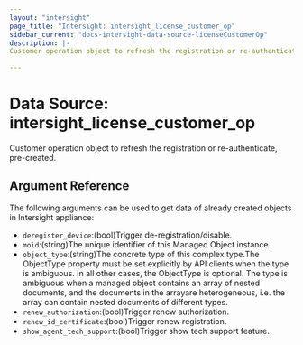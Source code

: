 ```yaml
---
layout: "intersight"
page_title: "Intersight: intersight_license_customer_op"
sidebar_current: "docs-intersight-data-source-licenseCustomerOp"
description: |-
Customer operation object to refresh the registration or re-authenticate, pre-created.

---
```


# Data Source: intersight_license_customer_op
Customer operation object to refresh the registration or re-authenticate, pre-created.

## Argument Reference
The following arguments can be used to get data of already created objects in Intersight appliance:
* `deregister_device`:(bool)Trigger de-registration/disable.
* `moid`:(string)The unique identifier of this Managed Object instance.
* `object_type`:(string)The concrete type of this complex type.The ObjectType property must be set explicitly by API clients when the type is ambiguous. In all other cases, the ObjectType is optional. The type is ambiguous when a managed object contains an array of nested documents, and the documents in the arrayare heterogeneous, i.e. the array can contain nested documents of different types.
* `renew_authorization`:(bool)Trigger renew authorization.
* `renew_id_certificate`:(bool)Trigger renew registration.
* `show_agent_tech_support`:(bool)Trigger show tech support feature.
